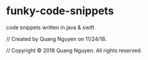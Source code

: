 # funky-code-snippets

code snippets written in java & swift

// Created by Quang Nguyen on 11/24/18.

// Copyright © 2018 Quang Nguyen. All rights reserved.
